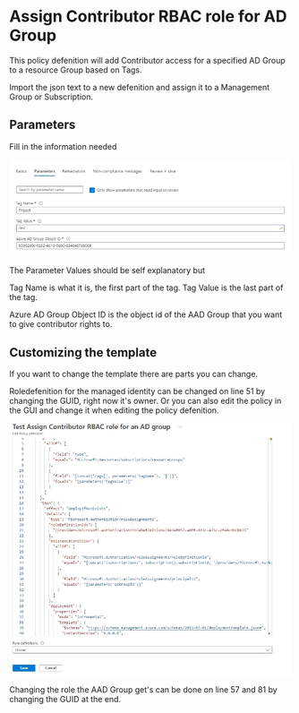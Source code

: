 # Assign Contributor RBAC role for AD Group

This policy defenition will add Contributor access for a specified AD Group to a resource Group based on Tags.

Import the json text to a new defenition and assign it to a Management Group or Subscription.

## Parameters

Fill in the information needed

![Parameters](https://github.com/jantorep/CustomAzurePolicys/blob/main/Defenitions/RBAC/Assign%20Contributor%20RBAC%20role%20for%20an%20AD%20group%20to%20a%20resource%20group/parameters.jpg)

The Parameter Values should be self explanatory but

Tag Name is what it is, the first part of the tag.
Tag Value is the last part of the tag.

Azure AD Group Object ID is the object id of the AAD Group that you want to give contributor rights to.

## Customizing the template

If you want to change the template there are parts you can change.

Roledefenition for the managed identity can be changed on line 51 by changing the GUID, right now it's owner. Or you can also edit the policy in the GUI and change it when editing the policy defenition.

![Parameters](https://github.com/jantorep/CustomAzurePolicys/blob/main/Defenitions/RBAC/Assign%20Contributor%20RBAC%20role%20for%20an%20AD%20group%20to%20a%20resource%20group/parameters1.jpg)

Changing the role the AAD Group get's can be done on line 57 and 81 by changing the GUID at the end.
